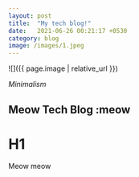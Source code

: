 ```yaml
---
layout: post
title:  "My tech blog!"
date:   2021-06-26 00:21:17 +0530
category: blog
image: /images/1.jpeg
---
```


![]({{ page.image | relative_url }})

*Minimalism*

## Meow Tech Blog :meow

# H1 

Meow meow 

